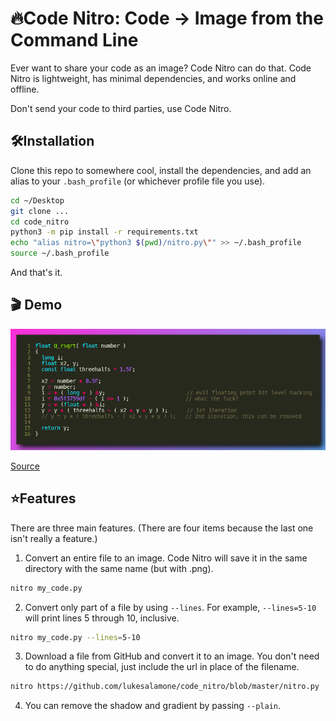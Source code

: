 # 🔥Code Nitro: Code -> Image from the Command Line
Ever want to share your code as an image? Code Nitro can do that. Code Nitro is lightweight, has minimal dependencies, and works online and offline.

Don't send your code to third parties, use Code Nitro.

## 🛠️Installation
Clone this repo to somewhere cool, install the dependencies, and add an alias to your `.bash_profile` (or whichever profile file you use).

```bash
cd ~/Desktop
git clone ...
cd code_nitro
python3 -m pip install -r requirements.txt
echo "alias nitro=\"python3 $(pwd)/nitro.py\"" >> ~/.bash_profile
source ~/.bash_profile
```

And that's it.

## 🎬 Demo
![demonstration of the capabilities of code nitro](demo.png)

[Source](https://en.wikipedia.org/wiki/Fast_inverse_square_root)

## ⭐Features
There are three main features. (There are four items because the last one isn't really a feature.)

1. Convert an entire file to an image. Code Nitro will save it in the same directory with the same name (but with .png).

```bash
nitro my_code.py
```

2. Convert only part of a file by using `--lines`. For example, `--lines=5-10` will print lines 5 through 10, inclusive.

```bash
nitro my_code.py --lines=5-10
```

3. Download a file from GitHub and convert it to an image. You don't need to do anything special, just include the url in place of the filename.

```bash
nitro https://github.com/lukesalamone/code_nitro/blob/master/nitro.py
```

4. You can remove the shadow and gradient by passing `--plain`.
